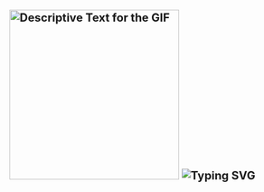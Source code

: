 
<div style="display: flex; align-items: center;">
    <h1 style="margin-right: 20px; font-size: 20px;">
    <img src="https://orig00.deviantart.net/1954/f/2013/245/3/5/clash_of_geometry__animated__by_plutonia_v41-d6kpuve.png" 
         alt="Descriptive Text for the GIF" 
         style="width: 300px; height: auto;" />
    <img src="https://readme-typing-svg.herokuapp.com?font=Old+English&size=20&duration=1500&color=00FFFF&center=true&vCenter=true&width=435&lines=Hey..+I'm+Mostafa;This+is..;..my+Github..;" alt="Typing SVG"/>
    </h1>
</div>
